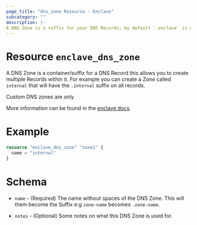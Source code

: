 ```yaml
---
page_title: "dns_zone Resource - Enclave"
subcategory: ""
description: |-
A DNS Zone is a suffix for your DNS Records; by default `.enclave` is available for all plans.
---
```


# Resource `enclave_dns_zone`

A DNS Zone is a container/suffix for a DNS Record this allows you to create multiple Records within it. For example you can create a Zone called `internal` that will have the `.internal` suffix on all records.

Custom DNS zones are only 

More information can be found in the [enclave docs](https://docs.enclave.io/management/dns/).

# Example

```terraform
resource "enclave_dns_zone" "zone1" {
  name = "internal"
}
```

# Schema

- `name` - (Required) The name without spaces of the DNS Zone. This will them become the Suffix e:g `zone-name` becomes `.zone-name`.

- `notes` - (Optional) Some notes on what this DNS Zone is used for.
